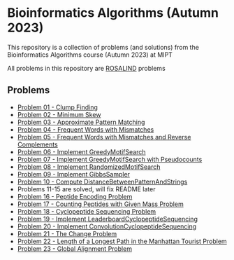 # Bioinformatics Algorithms (Autumn 2023)

This repository is a collection of problems (and solutions) from the Bioinformatics Algorithms course (Autumn 2023) at MIPT

All problems in this repository are [ROSALIND](https://rosalind.info) problems

## Problems

- [Problem 01 - Clump Finding](problem-01)
- [Problem 02 - Minimum Skew](problem-02)
- [Problem 03 - Approximate Pattern Matching](problem-03)
- [Problem 04 - Frequent Words with Mismatches](problem-04)
- [Problem 05 - Frequent Words with Mismatches and Reverse Complements](problem-05)
- [Problem 06 - Implement GreedyMotifSearch](problem-06)
- [Problem 07 - Implement GreedyMotifSearch with Pseudocounts](problem-07)
- [Problem 08 - Implement RandomizedMotifSearch](problem-08)
- [Problem 09 - Implement GibbsSampler](problem-09)
- [Problem 10 - Compute DistanceBetweenPatternAndStrings](problem-10)
- Problems 11-15 are solved, will fix README later
- [Problem 16 - Peptide Encoding Problem](problem-16)
- [Problem 17 - Counting Peptides with Given Mass Problem](problem-17)
- [Problem 18 - Cyclopeptide Sequencing Problem](problem-18)
- [Problem 19 - Implement LeaderboardCyclopeptideSequencing](problem-19)
- [Problem 20 - Implement ConvolutionCyclopeptideSequencing](problem-20)
- [Problem 21 - The Change Problem](problem-21)
- [Problem 22 - Length of a Longest Path in the Manhattan Tourist Problem](problem-22)
- [Problem 23 - Global Alignment Problem](problem-23)

